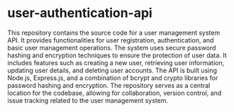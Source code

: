 # user-authentication-api
This repository contains the source code for a user management system API. It provides functionalities for user registration, authentication, and basic user management operations. The system uses secure password hashing and encryption techniques to ensure the protection of user data. It includes features such as creating a new user, retrieving user information, updating user details, and deleting user accounts. The API is built using Node.js, Express.js, and a combination of bcrypt and crypto libraries for password hashing and encryption. The repository serves as a central location for the codebase, allowing for collaboration, version control, and issue tracking related to the user management system.
